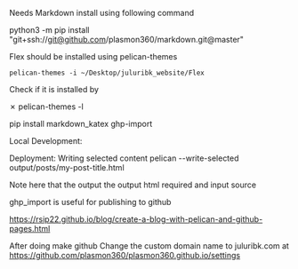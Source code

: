 Needs Markdown install using following command 

python3 -m pip install  "git+ssh://git@github.com/plasmon360/markdown.git@master"

Flex should be installed using pelican-themes
    
    pelican-themes -i ~/Desktop/juluribk_website/Flex 

Check if it is installed by 

 ✗ pelican-themes -l

pip install markdown_katex ghp-import


Local Development:


Deployment:
Writing  selected content 
pelican --write-selected output/posts/my-post-title.html

Note here that the output the output html required and input source

ghp_import is useful for publishing to github

https://rsip22.github.io/blog/create-a-blog-with-pelican-and-github-pages.html

After doing make github 
Change the custom domain name to juluribk.com at https://github.com/plasmon360/plasmon360.github.io/settings
